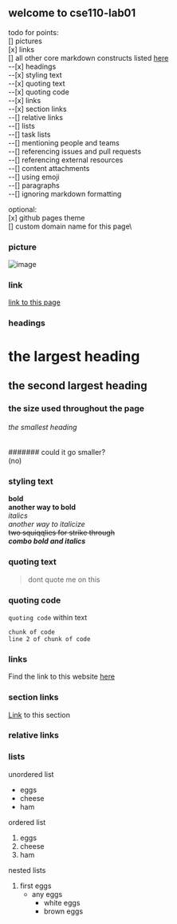 ## welcome to cse110-lab01

todo for points:\
[] pictures\
[x] links\
[] all other core markdown constructs listed [here](https://docs.github.com/en/free-pro-team@latest/github/writing-on-github/basic-writing-and-formatting-syntax)\
--[x] headings\
--[x] styling text\
--[x] quoting text\
--[x] quoting code\
--[x] links\
--[x] section links\
--[] relative links\
--[] lists\
--[] task lists\
--[] mentioning people and teams\
--[] referencing issues and pull requests\
--[] referencing external resources\
--[] content attachments\
--[] using emoji\
--[] paragraphs\
--[] ignoring markdown formatting

optional:\
[x] github pages theme\
[] custom domain name for this page\

### picture
![image]()

### link
[link to this page](https://trinpham.github.io/cse110-lab01/)

### headings
# the largest heading
## the second largest heading
### the size used throughout the page
###### the smallest heading
####### could it go smaller?\
(no)

### styling text
**bold**\
__another way to bold__\
*italics*\
_another way to italicize_\
~~two squiqqlies for strike through~~\
***combo bold and italics***

### quoting text ###
> dont quote me on this

### quoting code ###
`quoting code` within text
```
chunk of code
line 2 of chunk of code
```
### links
Find the link to this website [here](https://trinpham.github.io/cse110-lab01/)

### section links
[Link](#section-links) to this section

### relative links

### lists
unordered list
- eggs
- cheese
- ham

ordered list
1. eggs
2. cheese
3. ham

nested lists
1. first eggs
   - any eggs
     - white eggs
     - brown eggs

###
